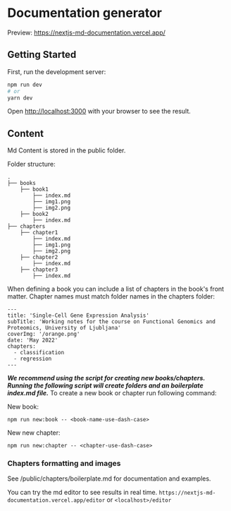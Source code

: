 # Documentation generator

Preview: https://nextjs-md-documentation.vercel.app/

## Getting Started

First, run the development server:

```bash
npm run dev
# or
yarn dev
```

Open [http://localhost:3000](http://localhost:3000) with your browser to see the result.

## Content

Md Content is stored in the public folder.

Folder structure:

    .
    ├── books
        ├── book1
            ├── index.md
            ├── img1.png
            ├── img2.png
        ├── book2
            ├── index.md
    ├── chapters
        ├── chapter1
            ├── index.md
            ├── img1.png
            ├── img2.png
        ├── chapter2
            ├── index.md
        ├── chapter3
            ├── index.md

When defining a book you can include a list of chapters in the book's front matter. Chapter names must match folder names in the chapters folder:
```
---
title: 'Single-Cell Gene Expression Analysis'
subTitle: 'Working notes for the course on Functional Genomics and Proteomics, University of Ljubljana'
coverImg: '/orange.png'
date: 'May 2022'
chapters:
  - classification
  - regression
---
```

***We recommend using the script for creating new books/chapters. Running the following script will create folders and an boilerplate index.md file.***
To create a new book or chapter run following command:

New book:
```
npm run new:book -- <book-name-use-dash-case>
```

New new chapter:
```
npm run new:chapter -- <chapter-use-dash-case>
```

### Chapters formatting and images

See /public/chapters/boilerplate.md for documentation and examples.

You can try the md editor to see results in real time.
`https://nextjs-md-documentation.vercel.app/editor`
or
`<localhost>/editor`